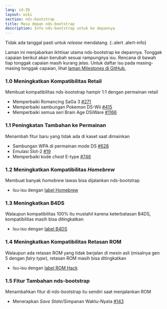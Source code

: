 ```yaml
---
lang: id-ID
layout: wiki
section: nds-bootstrap
title: Masa depan nds-bootstrap
description: Info nds-bootstrap untuk ke depannya
---
```


Tidak ada tanggal pasti untuk *release* mendatang.
{:.alert .alert-info}

Laman ini menjabarkan ikhtisar utama nds-bootstrap ke depannya. Tonggak capaian berikut akan berubah sesuai rampungnya isu. Rencana di bawah tiap tonggak capaian masih kurang jelas. Untuk daftar isu pada masing-masing tonggak capaian, lihat [laman Milestones di GitHub.](https://github.com/DS-Homebrew/nds-bootstrap/milestones)

### 1.0 Meningkatkan Kompatibilitas Retail
Membuat kompatibilitas nds-bootstrap hampir 1:1 dengan permainan retail
- Memperbaiki Romancing SaGa 3 [#271](https://github.com/DS-Homebrew/nds-bootstrap/issues/271)
- Memperbaiki sambungan Pokemon DS-Wii [#415](https://github.com/DS-Homebrew/nds-bootstrap/issues/415)
- Memperbaiki semua seri Brain Age DSiWare [#1166](https://github.com/DS-Homebrew/nds-bootstrap/issues/1166)

### 1.1 Peningkatan Tambahan ke Permainan
Menambah fitur baru yang tidak ada di kaset saat dimainkan
- Sambungan WPA di permainan mode DS [#628](https://github.com/DS-Homebrew/nds-bootstrap/issues/628)
- Emulasi Slot-2 [#19](https://github.com/DS-Homebrew/nds-bootstrap/issues/19)
- Memperbaiki kode *cheat* E-type [#746](https://github.com/DS-Homebrew/nds-bootstrap/issues/746)

### 1.2 Meningkatkan Kompatibilitas *Homebrew*
Membuat banyak *homebrew* lawas bisa dijalankan nds-bootstrap
- Isu-isu dengan [label Homebrew](https://github.com/DS-Homebrew/nds-bootstrap/labels/Homebrew)

### 1.3 Meningkatkan B4DS
Walaupun kompatibilitas 100% itu mustahil karena keterbatasan B4DS, kompatibilitas masih bisa ditingkatkan
- Isu-isu dengan [label B4DS](https://github.com/DS-Homebrew/nds-bootstrap/labels/B4DS)

### 1.4 Meningkatkan Kompatibilitas Retasan ROM
Walaupun ada retasan ROM yang tidak berjalan di mesin asli (misalnya gen 5 dengan *fairy type*), retasan ROM masih bisa ditingkatkan
- Isu-isu dengan [label ROM Hack](https://github.com/DS-Homebrew/nds-bootstrap/issues?q=is%3Aopen+is%3Aissue+label%3A%22ROM+Hack%22)

### 1.5 Fitur Tambahan nds-bootstrap
Menambahkan fitur di nds-bootstrap itu sendiri saat menjalankan ROM
- Menerapkan *Save State*/Simpanan Waktu-Nyata [#143](https://github.com/DS-Homebrew/nds-bootstrap/issues/143)
